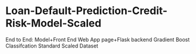 # Loan-Default-Prediction-Credit-Risk-Model-Scaled
End to End: Model+Front End Web App page+Flask backend
Gradient Boost Classifcation 
Standard Scaled Dataset
